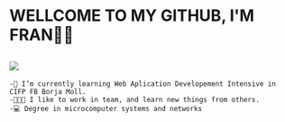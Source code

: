 # WELLCOME TO MY GITHUB, I'M FRAN🙋‍♂️

![](https://i.ibb.co/WH8DLrF/image-header.gif)
---

```
-📕 I’m currently learning Web Aplication Developement Intensive in CIFP FB Borja Moll.
-🧑‍🤝‍🧑 I like to work in team, and learn new things from others.
-💻 Degree in microcomputer systems and networks
```
